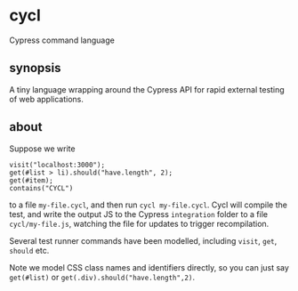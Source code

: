 # cycl

Cypress command language

## synopsis

A tiny language wrapping around the Cypress API for rapid external testing of web applications.

## about

Suppose we write 

```
visit("localhost:3000");
get(#list > li).should("have.length", 2);
get(#item);
contains("CYCL")
```

to a file `my-file.cycl`, and then run `cycl my-file.cycl`. Cycl will compile the test, and write the output JS to the Cypress `integration` folder to a file `cycl/my-file.js`, watching the file for updates to trigger recompilation.

Several test runner commands have been modelled, including `visit`, `get`, `should` etc.

Note we model CSS class names and identifiers directly, so you can just say `get(#list)` or `get(.div).should("have.length",2)`.
